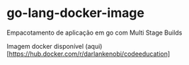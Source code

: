 # go-lang-docker-image
Empacotamento de aplicação em go com Multi Stage Builds

Imagem docker disponível (aqui)[https://hub.docker.com/r/darlankenobi/codeeducation]
